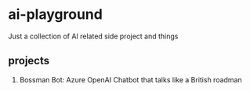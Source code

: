# ai-playground

Just a collection of AI related side project and things

## projects

1. Bossman Bot: Azure OpenAI Chatbot that talks like a British roadman